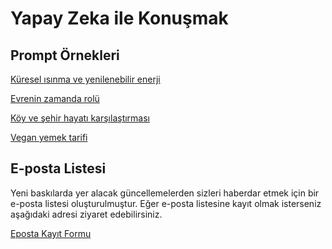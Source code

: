 # Yapay Zeka ile Konuşmak

## Prompt Örnekleri

[Küresel ısınma ve yenilenebilir enerji](https://chatgpt.com/share/e37fee97-eb58-40d9-a741-0b1e1c8a58cd)

[Evrenin zamanda rolü](https://chatgpt.com/share/3e3d9cf9-ad15-4805-8177-6c983d9ba365)

[Köy ve şehir hayatı karşılaştırması](https://chatgpt.com/share/0c59a727-57fd-4b66-be81-2de8418d79f0)

[Vegan yemek tarifi](https://chatgpt.com/share/d8baa0bd-6a0b-4092-bbdc-69e44d925eb5)


## E-posta Listesi

Yeni baskılarda yer alacak güncellemelerden sizleri haberdar etmek için bir e-posta listesi oluşturulmuştur.
Eğer e-posta listesine kayıt olmak isterseniz aşağıdaki adresi ziyaret edebilirsiniz.

[Eposta Kayıt Formu](https://forms.office.com/r/Hbby54WjxG)
